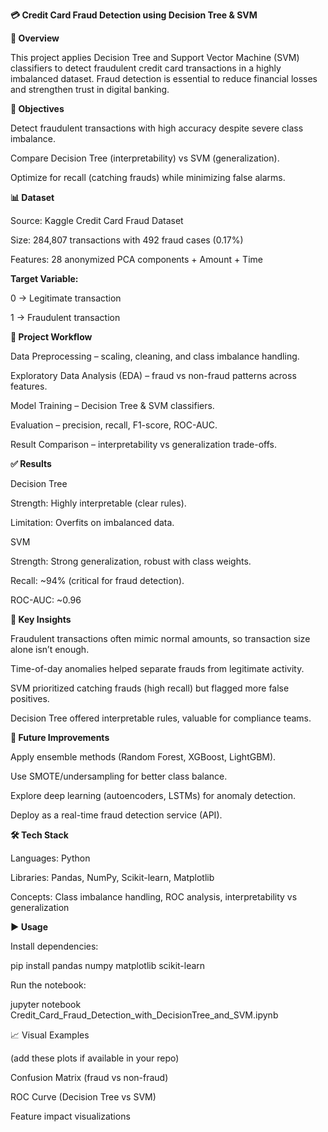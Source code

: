 <b>💳 Credit Card Fraud Detection using Decision Tree & SVM <br>

📖 Overview</b>

This project applies Decision Tree and Support Vector Machine (SVM) classifiers to detect fraudulent credit card transactions in a highly imbalanced dataset. Fraud detection is essential to reduce financial losses and strengthen trust in digital banking.

<b>🎯 Objectives</b>

Detect fraudulent transactions with high accuracy despite severe class imbalance.

Compare Decision Tree (interpretability) vs SVM (generalization).

Optimize for recall (catching frauds) while minimizing false alarms.

<b>📊 Dataset</b>

Source: Kaggle Credit Card Fraud Dataset

Size: 284,807 transactions with 492 fraud cases (0.17%)

Features: 28 anonymized PCA components + Amount + Time

<b>Target Variable:</b>

0 → Legitimate transaction

1 → Fraudulent transaction

<b>🚀 Project Workflow</b>

Data Preprocessing – scaling, cleaning, and class imbalance handling.

Exploratory Data Analysis (EDA) – fraud vs non-fraud patterns across features.

Model Training – Decision Tree & SVM classifiers.

Evaluation – precision, recall, F1-score, ROC-AUC.

Result Comparison – interpretability vs generalization trade-offs.

<b>✅ Results</b>

Decision Tree

Strength: Highly interpretable (clear rules).

Limitation: Overfits on imbalanced data.

SVM

Strength: Strong generalization, robust with class weights.

Recall: ~94% (critical for fraud detection).

ROC-AUC: ~0.96

<b>📌 Key Insights</b>

Fraudulent transactions often mimic normal amounts, so transaction size alone isn’t enough.

Time-of-day anomalies helped separate frauds from legitimate activity.

SVM prioritized catching frauds (high recall) but flagged more false positives.

Decision Tree offered interpretable rules, valuable for compliance teams.

<b>🔮 Future Improvements</b>

Apply ensemble methods (Random Forest, XGBoost, LightGBM).

Use SMOTE/undersampling for better class balance.

Explore deep learning (autoencoders, LSTMs) for anomaly detection.

Deploy as a real-time fraud detection service (API).

<b>🛠️ Tech Stack</b>

Languages: Python

Libraries: Pandas, NumPy, Scikit-learn, Matplotlib

Concepts: Class imbalance handling, ROC analysis, interpretability vs generalization

<b>▶️ Usage</b>

Install dependencies:

pip install pandas numpy matplotlib scikit-learn


Run the notebook:

jupyter notebook Credit_Card_Fraud_Detection_with_DecisionTree_and_SVM.ipynb

📈 Visual Examples

(add these plots if available in your repo)

Confusion Matrix (fraud vs non-fraud)

ROC Curve (Decision Tree vs SVM)

Feature impact visualizations
